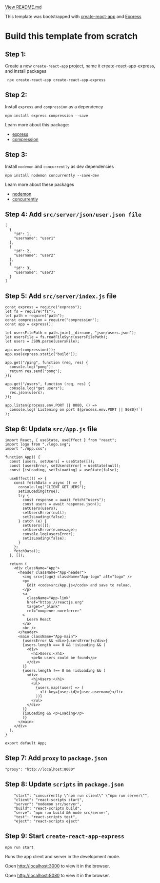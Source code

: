[View README.md](../README.md)

This template was bootstrapped with [create-react-app](https://github.com/facebook/create-react-app) and [Express](https://github.com/expressjs/express)

# Build this template from scratch

## Step 1:

Create a new `create-react-app` project, name it create-react-app-express, and install packages

```
 npx create-react-app create-react-app-express
```

## Step 2:

Install `express` and `compression` as a dependency

```
npm install express compression --save
```

Learn more about this package:

- [express](https://github.com/expressjs/express)
- [compression](https://github.com/expressjs/compression)

## Step 3:

Install `nodemon` and `concurrently` as dev dependencies

```
npm install nodemon concurrently --save-dev
```

Learn more about these packages

- [nodemon](https://github.com/remy/nodemon)
- [concurrently](https://github.com/kimmobrunfeldt/concurrently)

## Step 4: Add `src/server/json/user.json file`

```
[
  {
    "id": 1,
    "username": "user1"
  },
  {
    "id": 2,
    "username": "user2"
  },
  {
    "id": 3,
    "username": "user3"
  }
]

```

## Step 5: Add `src/server/index.js` file

```
const express = require("express");
let fs = require("fs");
let path = require("path");
const compression = require("compression");
const app = express();

let usersFilePath = path.join(__dirname, "json/users.json");
let usersFile = fs.readFileSync(usersFilePath);
let users = JSON.parse(usersFile);

app.use(compression());
app.use(express.static("build"));

app.get("/ping", function (req, res) {
  console.log("pong");
  return res.send("pong");
});

app.get("/users", function (req, res) {
  console.log("get users");
  res.json(users);
});

app.listen(process.env.PORT || 8080, () =>
  console.log(`Listening on port ${process.env.PORT || 8080}!`)
);

```

## Step 6: Update `src/App.js` file

```
import React, { useState, useEffect } from "react";
import logo from "./logo.svg";
import "./App.css";

function App() {
  const [users, setUsers] = useState([]);
  const [usersError, setUsersError] = useState(null);
  const [isLoading, setIsLoading] = useState(false);

  useEffect(() => {
    const fetchData = async () => {
      console.log("CLIENT_GET_UERS");
      setIsLoading(true);
      try {
        const response = await fetch("users");
        const users = await response.json();
        setUsers(users);
        setUsersError(null);
        setIsLoading(false);
      } catch (e) {
        setUsers([]);
        setUsersError(e.message);
        console.log(usersError);
        setIsLoading(false);
      }
    };
    fetchData();
  }, []);

  return (
    <div className="App">
      <header className="App-header">
        <img src={logo} className="App-logo" alt="logo" />
        <p>
          Edit <code>src/App.js</code> and save to reload.
        </p>
        <a
          className="App-link"
          href="https://reactjs.org"
          target="_blank"
          rel="noopener noreferrer"
        >
          Learn React
        </a>
        <br />
      </header>
      <main className="App-main">
        {usersError && <div>{usersError}</div>}
        {users.length === 0 && !isLoading && (
          <div>
            <h1>Users:</h1>
            <p>No users could be found</p>
          </div>
        )}
        {users.length !== 0 && !isLoading && (
          <div>
            <h1>Users:</h1>
            <ul>
              {users.map((user) => (
                <li key={user.id}>{user.username}</li>
              ))}
            </ul>
          </div>
        )}
        {isLoading && <p>Loading</p>
        )}
      </main>
    </div>
  );
}

export default App;
```

## Step 7: Add `proxy` to `package.json`

```
"proxy": "http://localhost:8080"
```

## Step 8: Update `scripts` in `package.json`

```
    "start": "concurrently \"npm run client\" \"npm run server\"",
    "client": "react-scripts start",
    "server": "nodemon src/server",
    "build": "react-scripts build",
    "serve": "npm run build && node src/server",
    "test": "react-scripts test",
    "eject": "react-scripts eject"
```

## Step 9: Start `create-react-app-express`

```
npm run start
```

Runs the app client and server in the development mode.

Open [http://localhost:3000](http://localhost:3000) to view it in the browser.

Open [http://localhost:8080](http://localhost:8080) to view it in the browser.

